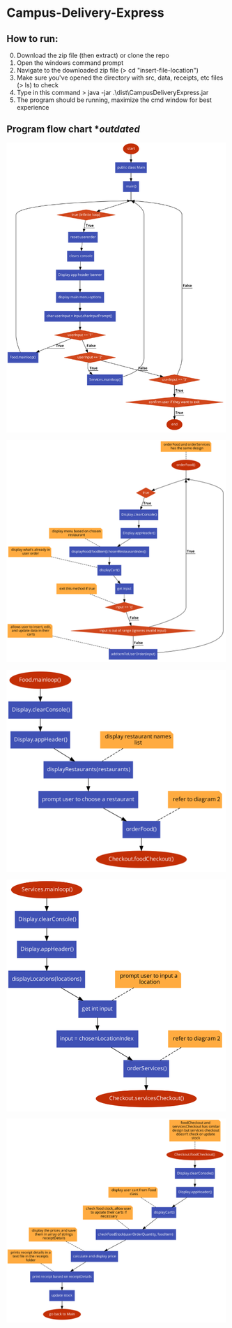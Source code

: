 # Campus-Delivery-Express

## How to run:
0. Download the zip file (then extract) or clone the repo
1. Open the windows command prompt
2. Navigate to the downloaded zip file (> cd "insert-file-location")
3. Make sure you've opened the directory with src, data, receipts, etc files (> ls) to check
4. Type in this command > java -jar .\dist\CampusDeliveryExpress.jar
5. The program should be running, maximize the cmd window for best experience

## Program flow chart **outdated*

![diagram 1](/data/flowcharts/Diagram_1.png)

![diagram 2](/data/flowcharts/Diagram_2.png)

![diagram 3](/data/flowcharts/Diagram_3.png)

![diagram 4](/data/flowcharts/DIagram_4.png)

![diagram 5](/data/flowcharts/Diagram_5.png)

